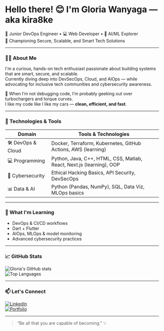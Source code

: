 
# Hello there! 😊 I'm Gloria Wanyaga — aka kira8ke  
🚀 Junior DevOps Engineer • 💻 Web Developer • 🧠 AI/ML Explorer  
🔐 Championing Secure, Scalable, and Smart Tech Solutions  

---

### 🙋‍♀️ About Me
I'm a curious, hands-on tech enthusiast passionate about building systems that are smart, secure, and scalable.  
Currently diving deep into DevSecOps, Cloud, and AIOps — while advocating for inclusive tech communities and cybersecurity awareness.

🚗 When I’m not debugging code, I’m probably geeking out over turbochargers and torque curves.  
I like my code like I like my cars — **clean, efficient, and fast**.

---

### 🔧 Technologies & Tools

| Domain                   | Tools & Technologies |
|--------------------------|-----------------------|
| 🛠 DevOps & Cloud        | Docker, Terraform, Kubernetes, GitHub Actions, AWS (learning) |
| 💻 Programming           | Python, Java, C++, HTML, CSS, Matlab, React, Next.js (learning), OOP |
| 🔐 Cybersecurity          | Ethical Hacking Basics, API Security, DevSecOps |
| 📊 Data & AI             | Python (Pandas, NumPy), SQL, Data Viz, MLOps basics |

---

### 🌱 What I'm Learning
- DevOps & CI/CD workflows  
- Dart + Flutter  
- AIOps, MLOps & model monitoring  
- Advanced cybersecurity practices   

---

### 📈 GitHub Stats

![Gloria's GitHub stats](https://github-readme-stats.vercel.app/api?username=kira8ke&show_icons=true&theme=tokyonight)  
![Top Languages](https://github-readme-stats.vercel.app/api/top-langs/?username=kira8ke&layout=compact&theme=tokyonight)

---

### 📫 Let's Connect

[![LinkedIn](https://img.shields.io/badge/LinkedIn-Gloria%20Wanyaga-blue?logo=linkedin&style=flat-square)](https://www.linkedin.com/in/gloria-wanyaga-3b9050267/)  
[![Portfolio](https://img.shields.io/badge/Portfolio-Visit-green?logo=githubpages&style=flat-square)](https://wanyaga.netlify.app/) 

---

> “Be all that you are capable of becoming.” ✨
